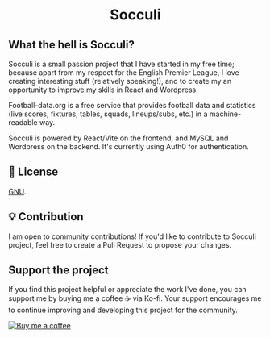<h1 align="center">Socculi</h1> 

## What the hell is Socculi?

Socculi is a small passion project that I have started in my free time; because apart from my respect for the English Premier League, I love creating interesting stuff (relatively speaking!), and to create my an opportunity to improve my skills in React and Wordpress.

Football-data.org is a free service that provides football data and statistics (live scores, fixtures, tables, squads, lineups/subs, etc.) in a machine-readable way.

Socculi is powered by React/Vite on the frontend, and MySQL and Wordpress on the backend. It's currently using Auth0 for authentication.


## 🔑 License

[GNU](LICENSE).

## 💡 Contribution

I am open to community contributions! If you'd like to contribute to Socculi project, feel free to create a Pull Request to propose your changes. 

## Support the project

If you find this project helpful or appreciate the work I've done, you can support me by buying me a coffee ☕️ via Ko-fi. Your support encourages me to continue improving and developing this project for the community.

[![Buy me a coffee](https://img.shields.io/badge/Support%20us%20on-Ko--fi-FF5E5B?style=flat-square&logo=kofi&logoColor=white)](https://ko-fi.com/shazish)



